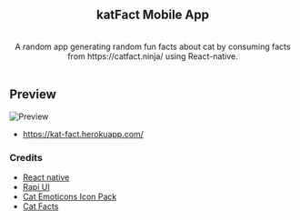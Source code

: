 <div align="center">
    <h2>katFact Mobile App</h2>
    <br />
    A random app generating random fun facts about cat by consuming facts from https://catfact.ninja/ using React-native.
    <br /><br />
</div>

## Preview

![Preview]([[https://github.com/Dev-R/kat-fact-app/blob/master/assets/kat-fact-preview.png](https://raw.githubusercontent.com/Dev-R/kat-fact-app/master/assets/kat-fact-preview.png?token=GHSAT0AAAAAABVIBWYOBDXEWRVZRA2ZQGJIYU4OJ4Q)])
- https://kat-fact.herokuapp.com/


### Credits
- [React native](https://github.com/facebook/react-native)
- [Rapi UI](https://rapi-ui.kikiding.space/)
- [Cat Emoticons Icon Pack](https://www.flaticon.com/packs/cat-emoticons)
- [Cat Facts](https://catfact.ninja/)
